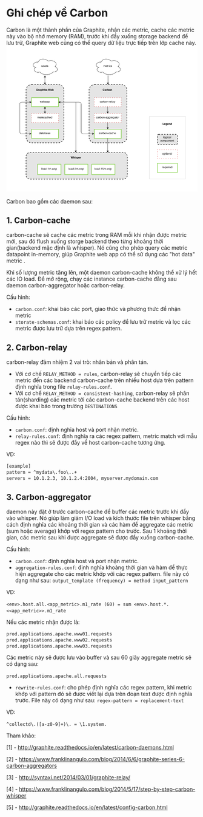 # Ghi chép về Carbon
Carbon là một thành phần của Graphite, nhận các metric, cache các metric này vào bộ nhớ memory (RAM), trước khi đẩy xuống storage backend để lưu trữ, Graphite web cũng có thể query dữ liệu trực tiếp trên lớp cache này.
![Mo hinh](../images/carbon/overview.png)

Carbon bao gồm các daemon sau:
 
## 1. Carbon-cache
carbon-cache sẽ cache các metric trong RAM mỗi khi nhận được metric mới, sau đó flush xuống storge backend theo từng khoảng thời gian(backend mặc định là whisper). Nó cũng cho phép query các metric datapoint in-memory, giúp Graphite web app có thể sử dụng các "hot data" metric .

Khi số lượng metric tăng lên, một daemon carbon-cache không thể xử lý hết các IO load. Để mở rộng, chạy các instance carbon-cache đằng sau daemon carbon-aggregator hoặc carbon-relay.

Cấu hình:

 - `carbon.conf`: khai báo các port, giao thức và phương thức để nhận metric
 - `storate-schemas.conf`: khai báo các policy để lưu trữ metric và lọc các metric được lưu trữ dựa trên regex pattern.

## 2. Carbon-relay
carbon-relay đảm nhiệm 2 vai trò: nhân bản và phân tán.
- Với cơ chế `RELAY_METHOD = rules`, carbon-relay sẽ chuyển tiếp các metric đến các backend carbon-cache trên nhiều host dựa trên pattern định nghĩa trong file `relay-rules.conf`.
- Với cơ chế `RELAY_METHOD = consistent-hashing`, carbon-relay sẽ phân tán(sharding) các metric tới các carbon-cache backend trên các host được khai báo trong trường `DESTINATIONS`

Cấu hình:

 - `carbon.conf`: định nghĩa host và port nhận metric.
 - `relay-rules.conf`: định nghĩa ra các regex pattern, metric match với mẫu regex nào thì sẽ được đẩy về host carbon-cache tương ứng.

 VD:
 ```
 [example]
 pattern = ^mydata\.foo\..+
 servers = 10.1.2.3, 10.1.2.4:2004, myserver.mydomain.com
 ```

## 3. Carbon-aggregator
daemon này đặt ở trước carbon-cache để buffer các metric trước khi đẩy vào whisper. Nó giúp làm giảm I/O load và kích thước file trên whisper bằng cách định nghĩa các khoảng thời gian và các hàm để aggregate các metric (sum hoặc average) khớp với regex pattern cho trước. Sau 1 khoảng thời gian, các metric sau khi được aggregate sẽ được đẩy xuống carbon-cache.

Cấu hình:

 - `carbon.conf`: định nghĩa host và port nhận metric.
 - `aggregation-rules.conf`: định nghĩa khoảng thời gian và hàm để thực hiện aggregate cho các metric khớp với các regex pattern. file này có dạng như sau:
 `output_template (frequency) = method input_pattern`

 VD: 

 `<env>.host.all.<app_metric>.m1_rate (60) = sum <env>.host.*.<<app_metric>>.m1_rate`
 
 Nếu các metric nhận được là:
 ```
 prod.applications.apache.www01.requests
 prod.applications.apache.www02.requests
 prod.applications.apache.www03.requests
 ```
 Các metric này sẽ được lưu vào buffer và sau 60 giây aggregate metric sẽ có dạng sau:

 `prod.applications.apache.all.requests`

 - `rewrite-rules.conf`: cho phép định nghĩa các regex pattern, khi metric khớp với pattern đó sẽ được viết lại dựa trên đoạn text được định nghĩa trước. File này có dạng như sau:
 `regex-pattern = replacement-text`

 VD: 

 `^collectd\.([a-z0-9]+)\. = \1.system.`

Tham khảo:

[1] - http://graphite.readthedocs.io/en/latest/carbon-daemons.html

[2] - https://www.franklinangulo.com/blog/2014/6/6/graphite-series-6-carbon-aggregators

[3] - http://syntaxi.net/2014/03/01/graphite-relay/

[4] - https://www.franklinangulo.com/blog/2014/5/17/step-by-step-carbon-whisper

[5] - http://graphite.readthedocs.io/en/latest/config-carbon.html